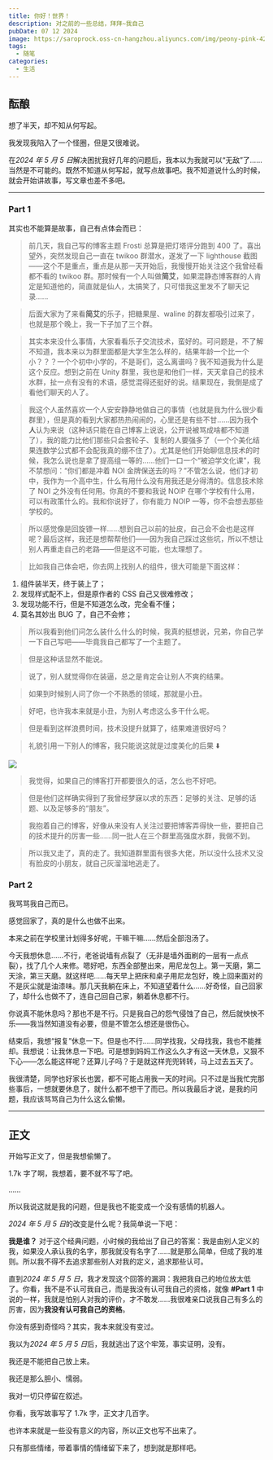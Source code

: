 ```yaml
---
title: 你好！世界！
description: 对之前的一些总结，拜拜~我自己
pubDate: 07 12 2024
image: https://saroprock.oss-cn-hangzhou.aliyuncs.com/img/peony-pink-4251898_1280.jpg
tags:
  - 随笔
categories:
  - 生活
---
```


## 酝酿

想了半天，却不知从何写起。

我发现我陷入了一个怪圈，但是又很难说。

在*2024 年 5 月 5 日*解决困扰我好几年的问题后，我本以为我就可以“无敌”了……当然是不可能的。既然不知道从何写起，就写点故事吧。我不知道说什么的时候，就会开始讲故事，写文章也差不多吧。

---

### Part 1

其实也不能算是故事，自己有点体会而已：

> 前几天，我自己写的博客主题 Frosti 总算是把灯塔评分跑到 400 了。喜出望外，突然发现自己一直在 twikoo 群潜水，遂发了一下 lighthouse 截图——这个不是重点，重点是从那一天开始后，我慢慢开始关注这个我曾经看都不看的 twikoo 群。那时候有一个人叫做**简艾**，如果混静态博客群的人肯定是知道他的，简直就是仙人，太搞笑了，只可惜我这里发不了聊天记录……

> 后面大家为了来看**简艾**的乐子，把糖果屋、waline 的群友都吸引过来了，也就是那个晚上，我一下子加了三个群。

> 其实本来没什么事情，大家看看乐子交流技术，蛮好的。可问题是，不了解不知道，我本来以为群里面都是大学生怎么样的，结果年龄一个比一个小？？？一个个初中小学的，不是哥们，这么离谱吗？我不知道我为什么是这个反应。想到之前在 Unity 群里，我也是和他们一样，天天拿自己的技术水群，扯一点有没有的术语，感觉混得还挺好的说。结果现在，我倒是成了看他们聊天的人了。

> 我这个人虽然喜欢一个人安安静静地做自己的事情（也就是我为什么很少看群里），但是真的看到大家都热热闹闹的，心里还是有些不甘……因为我**个人**认为来说（这种话只能在自己博客上说说，公开说被骂成啥都不知道了），我的能力比他们那些只会套轮子、复制的人要强多了（一个个美化结果连数学公式都不会配我真的绷不住了）。尤其是他们开始聊信息技术的时候，我怎么说也是拿了提高组一等的……他们一口一个“被迫学文化课”，我不禁想问：“你们都是冲着 NOI 金牌保送去的吗？”不管怎么说，他们才初中，我作为一个高中生，什么有用什么没有用我还是分得清的。信息技术除了 NOI 之外没有任何用。你真的不要和我说 NOIP 在哪个学校有什么用，可以有政策什么的。我和你说好了，你有能力 NOIP 一等，你不会想去那些学校的。

> 所以感觉像是回旋镖一样……想到自己以前的扯皮，自己会不会也是这样呢？最后这样，我还是想帮帮他们——因为我自己踩过这些坑，所以不想让别人再重走自己的老路——但是这不可能，也太理想了。

> 比如我自己体会吧，你去网上找别人的组件，很大可能是下面这样：

1. 组件装半天，终于装上了；
2. 发现样式配不上，但是原作者的 CSS 自己又很难修改；
3. 发现功能不行，但是不知道怎么改，完全看不懂；
4. 莫名其妙出 BUG 了，自己不会修；

> 所以我看到他们问怎么装什么什么的时候，我真的挺想说，兄弟，你自己学一下自己写吧——毕竟我自己都写了一个主题了。

> 但是这种话显然不能说。

> 说了，别人就觉得你在装逼，总之是肯定会让别人不爽的结果。

> 如果到时候别人问了你一个不熟悉的领域，那就是小丑。

> 好吧，也许我本来就是小丑，为别人考虑这么多干什么呢。

> 但是看到这样浪费时间，技术没提升就算了，结果难道很好吗？

> 礼貌引用一下别人的博客，我只能说这就是过度美化的后果 ⬇️

![](https://saroprock.oss-cn-hangzhou.aliyuncs.com/img/58fb8fed49193b4f41b0e1bebde3497b.png)

> 我觉得，如果自己的博客打开都要很久的话，怎么也不好吧。

> 但是他们这样确实得到了我曾经梦寐以求的东西：足够的关注、足够的话题、以及足够多的“朋友”。

> 我抱着自己的博客，好像从来没有人关注过要把博客弄得快一些，要把自己的技术提升的厉害一些……同一批人在三个群里高强度水群，我做不到。

> 所以我又走了，真的走了。我知道群里面有很多大佬，所以没什么技术又没有脸皮的小朋友，就自己灰溜溜地逃走了。

### Part 2

我骂骂我自己而已。

感觉回家了，真的是什么也做不出来。

本来之前在学校里计划得多好呢，干嘛干嘛……然后全部泡汤了。

今天我想休息……不行，老爸说墙有点裂了（无非是墙外面刷的一层有一点点裂），找了几个人来修。嗯好吧，东西全部整出来，用尼龙包上。第一天磨，第二天涂，第三天磨。就这样吧……每天早上把床和桌子用尼龙包好，晚上回来面对的不是灰尘就是油漆味。那几天我躺在床上，不知道望着什么……好奇怪，自己回家了，却什么也做不了，连自己回自己家，躺着休息都不行。

你说真不能休息吗？那也不是不行。只是我自己的怨气侵蚀了自己，然后就怏怏不乐——我当然知道没有必要，但是不管怎么想还是很伤心。

结束后，我想“报复”休息一下。但是也不行……同学找我，父母找我，我也不能推却。我想说：让我休息一下吧。可是想到妈妈工作这么久才有这一天休息，又狠不下心——怎么能这样呢？还算儿子吗？于是就这样兜兜转转，马上过去五天了。

我很清楚，同学也好家长也罢，都不可能占用我一天的时间。只不过是当我忙完那些事后，一想就要休息了，就什么都不想干了而已。所以我最后才说，是我的问题，我应该骂骂自己为什么这么偷懒。

---

## 正文

开始写正文了，但是我想偷懒了。

1.7k 字了啊，我想着，要不就不写了吧。

……

所以我说这就是我的问题，但是我也不能变成一个没有感情的机器人。

*2024 年 5 月 5 日*的改变是什么呢？我简单说一下吧：

**我是谁？** 对于这个经典问题，小时候的我给出了自己的答案：我是由别人定义的我，如果没人承认我的名字，那我就没有名字了……就是那么简单，但成了我的准则。所以我不得不去追求那些别人对我的定义，追求那些认可。

直到*2024 年 5 月 5 日*，我才发现这个回答的漏洞：我把我自己的地位放太低了。你看，我不是不认可我自己，而是我没有认可我自己的资格，就像 **#Part 1** 中说的一样，我就是怕别人对我的评价，才不敢发……我很难亲口说我自己有多么的厉害，因为**我没有认可我自己的资格**。

你没有感到奇怪吗？其实，我本来就没有变过。

我以为*2024 年 5 月 5 日*后，我就逃出了这个牢笼，事实证明，没有。

我还是不能把自己放上来。

我还是那么胆小、懦弱。

我对一切只停留在叙述。

你看，我写故事写了 1.7k 字，正文才几百字。

也许本来就是一些没有意义的内容，所以正文也写不出来了。

只有那些情绪，带着事情的情绪留下来了，想到就是那样吧。
